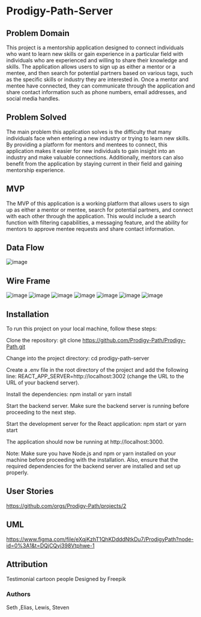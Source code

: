 <!-- @format -->

# Prodigy-Path-Server

## Problem Domain

This project is a mentorship application designed to connect individuals who want to learn new skills or gain experience in a particular field with individuals who are experienced and willing to share their knowledge and skills. The application allows users to sign up as either a mentor or a mentee, and then search for potential partners based on various tags, such as the specific skills or industry they are interested in. Once a mentor and mentee have connected, they can communicate through the application and share contact information such as phone numbers, email addresses, and social media handles.

## Problem Solved

The main problem this application solves is the difficulty that many individuals face when entering a new industry or trying to learn new skills. By providing a platform for mentors and mentees to connect, this application makes it easier for new individuals to gain insight into an industry and make valuable connections. Additionally, mentors can also benefit from the application by staying current in their field and gaining mentorship experience.

## MVP

The MVP of this application is a working platform that allows users to sign up as either a mentor or mentee, search for potential partners, and connect with each other through the application. This would include a search function with filtering capabilities, a messaging feature, and the ability for mentors to approve mentee requests and share contact information.

## Data Flow
![image](https://user-images.githubusercontent.com/105423307/216651607-815a05d4-2d91-402c-b1a9-ca18c7368bf6.png)

## Wire Frame
![image](https://user-images.githubusercontent.com/105423307/216466234-8c3cf45f-2251-4581-b646-6a62b8dcd286.png)
![image](https://user-images.githubusercontent.com/105423307/216466292-6292d7f8-a4b3-4e75-b6ff-ffa6d28caaf3.png)
![image](https://user-images.githubusercontent.com/105423307/216466336-25d730a2-2d79-45e0-916e-e75d43aeebcd.png)
![image](https://user-images.githubusercontent.com/105423307/216466433-7e981950-74aa-4ae5-9b67-15969050a2ad.png)
![image](https://user-images.githubusercontent.com/105423307/216466523-6602d186-4024-4743-808e-f4363fb11948.png)
![image](https://user-images.githubusercontent.com/105423307/216466583-b834ba47-183b-4e50-84fd-d055948d9556.png)
![image](https://user-images.githubusercontent.com/105423307/216466625-aa50afec-dad7-48f4-b5a9-25baab4ecf33.png)


## Installation

To run this project on your local machine, follow these steps:

Clone the repository: git clone https://github.com/Prodigy-Path/Prodigy-Path.git

Change into the project directory: cd prodigy-path-server

Create a .env file in the root directory of the project and add the following line: REACT_APP_SERVER=http://localhost:3002 (change the URL to the URL of your backend server).

Install the dependencies: npm install or yarn install

Start the backend server. Make sure the backend server is running before proceeding to the next step.

Start the development server for the React application: npm start or yarn start

The application should now be running at http://localhost:3000.

Note: Make sure you have Node.js and npm or yarn installed on your machine before proceeding with the installation. Also, ensure that the required dependencies for the backend server are installed and set up properly.

## User Stories

https://github.com/orgs/Prodigy-Path/projects/2

## UML

https://www.figma.com/file/eXqjKzhT1QhKDdddNtkDu7/ProdigyPath?node-id=0%3A1&t=DQjCQyi398Vtphwe-1

## Attribution

Testimonial cartoon people Designed by Freepik

### Authors

Seth ,Elias, Lewis, Steven
